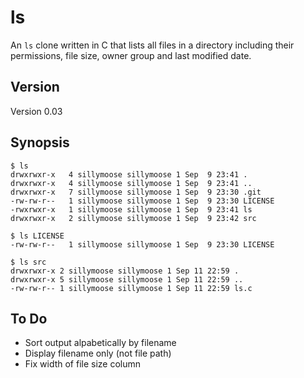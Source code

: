ls
==

An `ls` clone written in C that lists all files in a directory including their permissions, file size, owner group and last modified date.

Version
-------

Version 0.03

Synopsis
--------

    $ ls
    drwxrwxr-x   4 sillymoose sillymoose 1 Sep  9 23:41 .
    drwxrwxr-x   4 sillymoose sillymoose 1 Sep  9 23:41 ..
    drwxrwxr-x   7 sillymoose sillymoose 1 Sep  9 23:30 .git
    -rw-rw-r--   1 sillymoose sillymoose 1 Sep  9 23:30 LICENSE
    -rwxrwxr-x   1 sillymoose sillymoose 1 Sep  9 23:41 ls
    drwxrwxr-x   2 sillymoose sillymoose 1 Sep  9 23:42 src

    $ ls LICENSE
    -rw-rw-r--   1 sillymoose sillymoose 1 Sep  9 23:30 LICENSE

    $ ls src
    drwxrwxr-x 2 sillymoose sillymoose 1 Sep 11 22:59 .
    drwxrwxr-x 5 sillymoose sillymoose 1 Sep 11 22:59 ..
    -rw-rw-r-- 1 sillymoose sillymoose 1 Sep 11 22:59 ls.c

To Do
-----

 * Sort output alpabetically by filename
 * Display filename only (not file path)
 * Fix width of file size column
